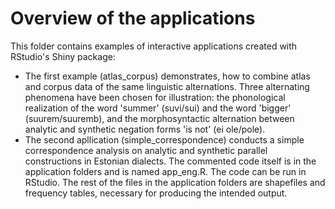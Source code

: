 # Overview of the applications
This folder contains examples of interactive applications created with RStudio's Shiny package:
- The first example (atlas_corpus) demonstrates, how to combine atlas and corpus data of the same linguistic alternations. Three alternating phenomena have been chosen for illustration: the phonological realization of the word 'summer' (suvi/sui) and the word 'bigger' (suurem/suuremb), and the morphosyntactic alternation between analytic and synthetic negation forms 'is not' (ei ole/pole).
- The second apllication (simple_correspondence) conducts a simple correspondence analysis on analytic and synthetic parallel constructions in Estonian dialects. 
The commented code itself is in the application folders and is named app_eng.R. The code can be run in RStudio.
The rest of the files in the application folders are shapefiles and frequency tables, necessary for producing the intended output.
